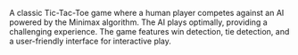 
A classic Tic-Tac-Toe game where a human player competes against an AI powered by the Minimax algorithm. The AI plays optimally, providing a challenging experience. The game features win detection, tie detection, and a user-friendly interface for interactive play.

